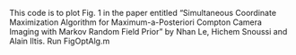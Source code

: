 This code is to plot Fig. 1 in the paper entitled “Simultaneous Coordinate Maximization Algorithm for Maximum-a-Posteriori Compton Camera Imaging with Markov Random Field Prior” by Nhan Le, Hichem Snoussi and Alain Iltis.
Run FigOptAlg.m
